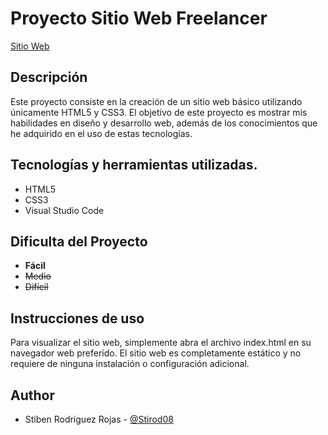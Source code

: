 # Proyecto Sitio Web Freelancer

[Sitio Web](https://stirod08.github.io/Freelancer/)

## Descripción
Este proyecto consiste en la creación de un sitio web básico utilizando únicamente HTML5 y CSS3. El objetivo de este proyecto es mostrar mis habilidades en diseño y desarrollo web, además de los conocimientos que he adquirido en el uso de estas tecnologías.

## Tecnologías y herramientas utilizadas.
- HTML5
- CSS3
- Visual Studio Code

## Dificulta del Proyecto
- **Fácil**
- ~~Medio~~
- ~~Difícil~~

## Instrucciones de uso
Para visualizar el sitio web, simplemente abra el archivo index.html en su navegador web preferido. El sitio web es completamente estático y no requiere de ninguna instalación o configuración adicional.


## Author

- Stiben Rodriguez Rojas - [@Stirod08](https://github.com/Stirod08)
